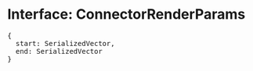 # Interface: ConnectorRenderParams

<pre>
{
  start: <Ref to="./serialized-vector">SerializedVector</Ref>,
  end: <Ref to="./serialized-vector">SerializedVector</Ref>
}
</pre>

<script setup>
import Ref from '../../../../../components/api/Ref.vue';
</script>
